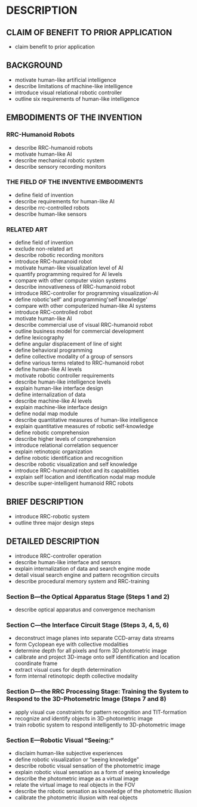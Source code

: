 # DESCRIPTION

## CLAIM OF BENEFIT TO PRIOR APPLICATION

- claim benefit to prior application

## BACKGROUND

- motivate human-like artificial intelligence
- describe limitations of machine-like intelligence
- introduce visual relational robotic controller
- outline six requirements of human-like intelligence

## EMBODIMENTS OF THE INVENTION

### RRC-Humanoid Robots

- describe RRC-humanoid robots
- motivate human-like AI
- describe mechanical robotic system
- describe sensory recording monitors

### THE FIELD OF THE INVENTIVE EMBODIMENTS

- define field of invention
- describe requirements for human-like AI
- describe rrc-controlled robots
- describe human-like sensors

### RELATED ART

- define field of invention
- exclude non-related art
- describe robotic recording monitors
- introduce RRC-humanoid robot
- motivate human-like visualization level of AI
- quantify programming required for AI levels
- compare with other computer vision systems
- describe innovativeness of RRC-humanoid robot
- introduce RRC-controller for programming visualization-AI
- define robotic'self' and programming'self knowledge'
- compare with other computerized human-like AI systems
- introduce RRC-controlled robot
- motivate human-like AI
- describe commercial use of visual RRC-humanoid robot
- outline business model for commercial development
- define lexicography
- define angular displacement of line of sight
- define behavioral programming
- define collective modality of a group of sensors
- define various terms related to RRC-humanoid robot
- define human-like AI levels
- motivate robotic controller requirements
- describe human-like intelligence levels
- explain human-like interface design
- define internalization of data
- describe machine-like AI levels
- explain machine-like interface design
- define nodal map module
- describe quantitative measures of human-like intelligence
- explain quantitative measures of robotic self-knowledge
- define robotic comprehension
- describe higher levels of comprehension
- introduce relational correlation sequencer
- explain retinotopic organization
- define robotic identification and recognition
- describe robotic visualization and self knowledge
- introduce RRC-humanoid robot and its capabilities
- explain self location and identification nodal map module
- describe super-intelligent humanoid RRC robots

## BRIEF DESCRIPTION

- introduce RRC-robotic system
- outline three major design steps

## DETAILED DESCRIPTION

- introduce RRC-controller operation
- describe human-like interface and sensors
- explain internalization of data and search engine mode
- detail visual search engine and pattern recognition circuits
- describe procedural memory system and RRC-training

### Section B—the Optical Apparatus Stage (Steps 1 and 2)

- describe optical apparatus and convergence mechanism

### Section C—the Interface Circuit Stage (Steps 3, 4, 5, 6)

- deconstruct image planes into separate CCD-array data streams
- form Cyclopean eye with collective modalities
- determine depth for all pixels and form 3D photometric image
- calibrate and project 3D-image onto self identification and location coordinate frame
- extract visual cues for depth determination
- form internal retinotopic depth collective modality

### Section D—the RRC Processing Stage: Training the System to Respond to the 3D-Photometric Image (Steps 7 and 8)

- apply visual cue constraints for pattern recognition and TIT-formation
- recognize and identify objects in 3D-photometric image
- train robotic system to respond intelligently to 3D-photometric image

### Section E—Robotic Visual “Seeing:”

- disclaim human-like subjective experiences
- define robotic visualization or “seeing knowledge”
- describe robotic visual sensation of the photometric image
- explain robotic visual sensation as a form of seeing knowledge
- describe the photometric image as a virtual image
- relate the virtual image to real objects in the FOV
- describe the robotic sensation as knowledge of the photometric illusion
- calibrate the photometric illusion with real objects

